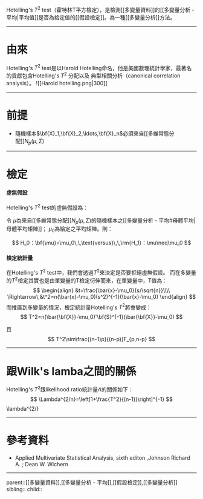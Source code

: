 Hotelling's $T^2$ test（霍特林T平方檢定），是檢測[[多變量資料]]的[[多變量分析 - 平均|平均值]]是否為給定值的[[假設檢定]]。為一種[[多變量分析]]方法。
- - -
# 由來
Hotelling's $T^2$ test是以Harold Hotelling命名，他是美國數理統計學家，最著名的貢獻包含Hotelling's $T^2$ 分配以及 典型相關分析（canonical correlation analysis）。
![[Harold hotelling.png|300]]
- - -
# 前提
- 隨機樣本$\bf{X}_1,\bf{X}_2,\ldots,\bf{X}_n$必須來自[[多維常態分配]]$N_p(\mu,\Sigma)$
- - -
# 檢定
#### 虛無假設
Hotelling's $T^2$ test的虛無假設為：

令
$\mu$為來自[[多維常態分配]]$N_p(\mu,\Sigma)$的隨機樣本之[[多變量分析 - 平均#母體平均|母體平均矩陣]]；
$\mu_0$為給定之平均矩陣。則：

$$
H_0：\bf{\mu}=\mu_0\,\,\text{versus}\,\,\rm{H_1}：\mu\neq\mu_0
$$

#### 檢定統計量
在Hotelling's $T^2$ test中，我們會透過$T^2$來決定是否要拒絕虛無假設。
而在多變量的$T^2$檢定其實也是由單變量的T檢定衍伸而來，在單變量中，T值為：
$$
\begin{align}
&t=\frac{\bar{x}-\mu_0}{s/\sqrt{n}}\\\\
\Rightarrow\,&t^2=n(\bar{x}-\mu_0)(s^2)^{-1}(\bar{x}-\mu_0)
\end{align}
$$
而推廣到多變量的情況，檢定統計量Hotelling's $T^2$將會變成：
$$
T^2=n(\bar{\bf{X}}-\mu_0)'\bf{S}^{-1}(\bar{\bf{X}}-\mu_0)
$$

且
$$
T^2\sim\frac{(n-1)p}{(n-p)}F_{p,n-p}
$$
- - -
# 跟Wilk's lamba之間的關係
Hotelling's $T^2$跟likelihood ratio統計量$\Lambda$的關係如下：
$$
\Lambda^{2/n}=\left[1+\frac{T^2}{(n-1)}\right]^{-1}
$$
\lambda^{2/}
- - -
# 參考資料
- Applied Multivariate Statistical Analysis, sixth editon ,Johnson Richard A. ;  Dean W. Wichern
- - -
parent::[[多變量資料]],[[多變量分析 - 平均]],[[假設檢定]],[[多變量分析]]
sibling::
child::